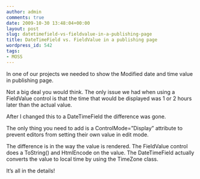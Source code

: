 ```yaml
---
author: admin
comments: true
date: 2009-10-30 13:48:04+00:00
layout: post
slug: datetimefield-vs-fieldvalue-in-a-publishing-page
title: DateTimeField vs. FieldValue in a publishing page
wordpress_id: 542
tags:
- MOSS
---
```


In one of our projects we needed to show the Modified date and time value in publishing page.

Not a big deal you would think. The only issue we had when using a FieldValue control is that the time that would be displayed was 1 or 2 hours later than the actual value.

After I changed this to a DateTimeField the difference was gone.

The only thing you need to add is a ControlMode=”Display” attribute to prevent editors from setting their own value in edit mode.

The difference is in the way the value is rendered. The FieldValue control does a ToString() and HtmlEncode on the value. The DateTimeField actually converts the value to local time by using the TimeZone class.

It’s all in the details!
